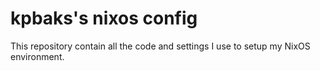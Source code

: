 # kpbaks's nixos config

This repository contain all the code and settings I use to setup my NixOS environment.

<!-- https://nixos.wiki/wiki/Flakes -->
